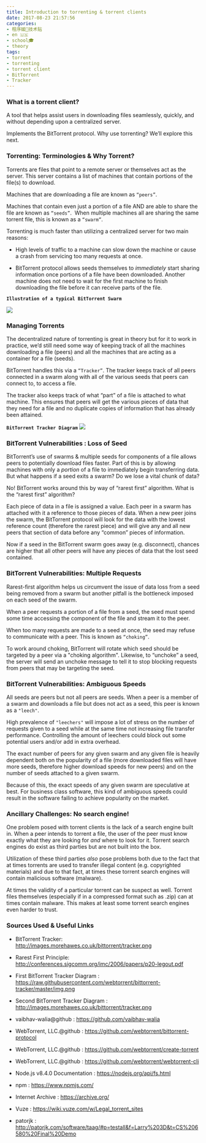 ```yaml
---
title: Introduction to torrenting & torrent clients​
date: 2017-08-23 21:57:56
categories:
- 程序媛💁‍技术贴
- en 🇺🇸
- school🎓
- theory
tags:
- torrent
- torrenting
- torrent client
- BitTorrent
- Tracker
---
```


### What is a torrent client?​

A tool that helps assist users in downloading files seamlessly, quickly, and without depending upon a centralized server.​

Implements the BitTorrent protocol. Why use torrenting? We’ll explore this next.​

### Torrenting: Terminologies & Why Torrent?​

Torrents are files that point to a remote server or themselves act as the server. This server contains a list of machines that contain portions of the file(s) to download.

Machines that are downloading a file are known as `“peers”`.​

Machines that contain even just a portion of a file AND are able to share the file are known as `“seeds”`. ​
When multiple machines all are sharing the same torrent file, this is known as a `“swarm”`.​

Torrenting is much faster than utilizing a centralized server for two main reasons:​

- High levels of traffic to a machine can slow down the machine or cause a crash from servicing too many requests at once.​

- BitTorrent protocol allows seeds themselves to *immediately* start sharing information once portions of a file have been downloaded. Another machine does not need to wait for the first machine to finish downloading the file before it can receive parts of the file.​

**`Illustration of a typical BitTorrent Swarm​`**

![](https://raw.githubusercontent.com/webtorrent/bittorrent-tracker/master/img.png)

### Managing Torrents​

The decentralized nature of torrenting is great in theory but for it to work in practice, we’d still need some way of keeping track of all the machines downloading a file (peers) and all the machines that are acting as a container for a file (seeds).​

BitTorrent handles this via a `“Tracker”`. The tracker keeps track of all peers connected in a swarm along with all of the various seeds that peers can connect to, to access a file.​

The tracker also keeps track of what “part” of a file is attached to what machine. This ensures that peers will get the various pieces of data that they need for a file and no duplicate copies of information that has already been attained.​

**`BitTorrent Tracker Diagram​`**
![](http://images.morehawes.co.uk/bittorrent/tracker.png)

### BitTorrent Vulnerabilities : Loss of Seed​

BitTorrent’s use of swarms & multiple seeds for components of a file allows peers to potentially download files faster. Part of this is by allowing machines with only a *portion* of a file to immediately begin transferring data. But what happens if a seed exits a swarm? Do we lose a vital chunk of data?​

No! BitTorrent works around this by way of “rarest first” algorithm. What is the “rarest first” algorithm?​

Each piece of data in a file is assigned a value. Each peer in a swarm has attached with it a reference to those pieces of data. When a new peer joins the swarm, the BitTorrent protocol will look for the data with the lowest reference count (therefore the rarest piece) and will give any and all new peers that section of data before any “common” pieces of information.​

Now if a seed in the BitTorrent swarm goes away (e.g. disconnect), chances are higher that all other peers will have any pieces of data that the lost seed contained.​

### BitTorrent Vulnerabilities: Multiple Requests​

Rarest-first algorithm helps us circumvent the issue of data loss from a seed being removed from a swarm but another pitfall is the bottleneck imposed on each seed of the swarm.​

When a peer requests a portion of a file from a seed, the seed must spend some time accessing the component of the file and stream it to the peer. ​

When too many requests are made to a seed at once, the seed may refuse to communicate with a peer. This is known as `“choking”`.​

To work around choking, BitTorrent will rotate which seed should be targeted by a peer via a "choking algorithm". Likewise, to “unchoke” a seed, the server will send an unchoke message to tell it to stop blocking requests from peers that may be targeting the seed.​

### BitTorrent Vulnerabilities: Ambiguous Speeds​

All seeds are peers but not all peers are seeds. When a peer is a member of a swarm and downloads a file but does not act as a seed, this peer is known as a `"leech"`.​

High prevalence of `"leechers"` will impose a lot of stress on the number of requests given to a seed while at the same time not increasing file transfer performance. Controlling the amount of leechers could block out some potential users and/or add in extra overhead.​

The exact number of peers for any given swarm and any given file is heavily dependent both on the popularity of a file (more downloaded files will have more seeds, therefore higher download speeds for new peers) and on the number of seeds attached to a given swarm.​

Because of this, the exact speeds of any given swarm are speculative at best. For business class software, this kind of ambiguous speeds could result in the software failing to achieve popularity on the market. ​

### Ancillary Challenges: No search engine!​

One problem posed with torrent clients is the lack of a search engine built in. When a peer intends to torrent a file, the user of the peer must know exactly what they are looking for *and* where to look for it. Torrent search engines do exist as third parties but are not built into the box. ​

Utilization of these third parties *also* pose problems both due to the fact that at times torrents are used to transfer illegal content (e.g. copyrighted materials) and due to that fact, at times these torrent search engines will contain malicious software (malware).​

At times the validity of a particular torrent can be suspect as well. Torrent files themselves (especially if in a compressed format such as .zip) can at times contain malware. This makes at least some torrent search engines even harder to trust.​

### Sources Used & Useful Links

- BitTorrent Tracker: http://images.morehawes.co.uk/bittorrent/tracker.png​

- Rarest First Principle: http://conferences.sigcomm.org/imc/2006/papers/p20-legout.pdf​

- First BitTorrent Tracker Diagram : https://raw.githubusercontent.com/webtorrent/bittorrent-tracker/master/img.png

- Second BitTorrent Tracker Diagram : http://images.morehawes.co.uk/bittorrent/tracker.png

- vaibhav-walia@github : https://github.com/vaibhav-walia

- WebTorrent, LLC.@github : https://github.com/webtorrent/bittorrent-protocol

- WebTorrent, LLC.@github : https://github.com/webtorrent/create-torrent

- WebTorrent, LLC.@github : https://github.com/webtorrent/webtorrent-cli
​
- Node.js v8.4.0 Documentation : https://nodejs.org/api/fs.html

- npm : https://www.npmjs.com/

- Internet Archive : https://archive.org/

- Vuze : https://wiki.vuze.com/w/Legal_torrent_sites

- patorjk : http://patorjk.com/software/taag/#p=testall&f=Larry%203D&t=CS%206580%20Final%20Demo


​


